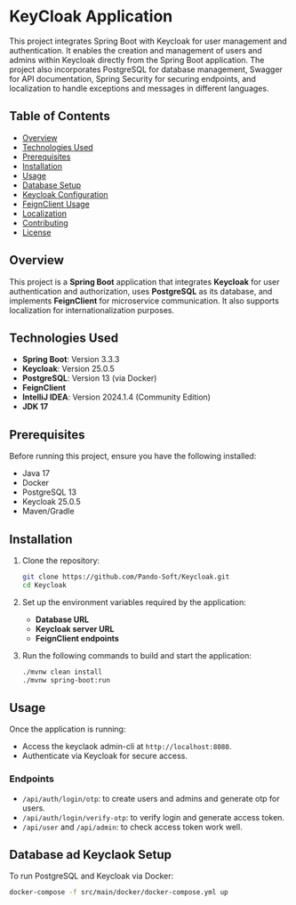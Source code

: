 # KeyCloak Application

This project integrates Spring Boot with Keycloak for user management and authentication. It enables the creation and
management of users and admins within Keycloak directly from the Spring Boot application. The project also incorporates
PostgreSQL for database management, Swagger for API documentation, Spring Security for securing endpoints, and
localization to handle exceptions and messages in different languages.

## Table of Contents

- [Overview](#overview)
- [Technologies Used](#technologies-used)
- [Prerequisites](#prerequisites)
- [Installation](#installation)
- [Usage](#usage)
- [Database Setup](#database-setup)
- [Keycloak Configuration](#keycloak-configuration)
- [FeignClient Usage](#feignclient-usage)
- [Localization](#localization)
- [Contributing](#contributing)
- [License](#license)

## Overview

This project is a **Spring Boot** application that integrates **Keycloak** for user authentication and authorization,
uses **PostgreSQL** as its database, and implements **FeignClient** for microservice communication. It also supports
localization for internationalization purposes.

## Technologies Used

- **Spring Boot**: Version 3.3.3
- **Keycloak**: Version 25.0.5
- **PostgreSQL**: Version 13 (via Docker)
- **FeignClient**
- **IntelliJ IDEA**: Version 2024.1.4 (Community Edition)
- **JDK 17**

## Prerequisites

Before running this project, ensure you have the following installed:

- Java 17
- Docker
- PostgreSQL 13
- Keycloak 25.0.5
- Maven/Gradle

## Installation

1. Clone the repository:
    ```bash
    git clone https://github.com/Pando-Soft/Keycloak.git
    cd Keycloak
    ```

2. Set up the environment variables required by the application:
    - **Database URL**
    - **Keycloak server URL**
    - **FeignClient endpoints**

3. Run the following commands to build and start the application:
    ```bash
    ./mvnw clean install
    ./mvnw spring-boot:run
    ```

## Usage

Once the application is running:

- Access the keyclaok admin-cli at `http://localhost:8080`.
- Authenticate via Keycloak for secure access.

### Endpoints

- `/api/auth/login/otp`: to create users and admins and generate otp for users.
- `/api/auth/login/verify-otp`: to verify login and generate access token.
- `/api/user` and `/api/admin`: to check access token work well.

## Database ad Keyclaok Setup

To run PostgreSQL and Keycloak via Docker:

```bash
docker-compose -f src/main/docker/docker-compose.yml up

